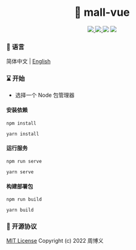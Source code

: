 <h1 align="center">🏪 mall-vue</h1>

<p align="center">
<a target="_blank" href="https://github.com/zhouboyi1998/mall-vue"> 
<img src="https://img.shields.io/github/stars/zhouboyi1998/mall-vue?logo=github">
</a>
<a target="_blank" href="https://opensource.org/licenses/MIT"> 
<img src="https://img.shields.io/badge/license-MIT-red"> 
</a>
<img src="https://img.shields.io/badge/Vue-3.2.13-mediumseagreen">
<img src="https://img.shields.io/badge/Element Plus-1.3.0 beta.5-blue">
</p>

### 📖 语言

简体中文 | [English](./README.en.md)

### ⌛ 开始

* 选择一个 Node 包管理器

#### 安装依赖

```
npm install

yarn install
```

#### 运行服务

```
npm run serve

yarn serve
```

#### 构建部署包

```
npm run build

yarn build
```

### 📜 开源协议

[MIT License](https://opensource.org/licenses/MIT) Copyright (c) 2022 周博义
